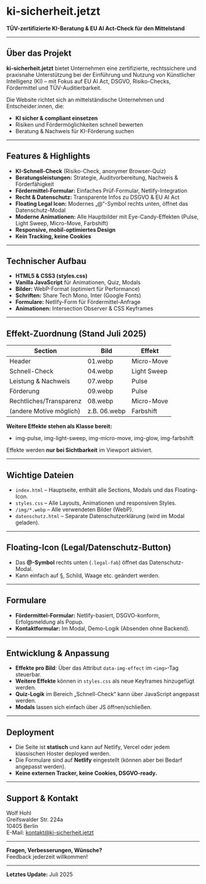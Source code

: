 # ki-sicherheit.jetzt

**TÜV-zertifizierte KI-Beratung & EU AI Act-Check für den Mittelstand**

---

## Über das Projekt

**ki-sicherheit.jetzt** bietet Unternehmen eine zertifizierte, rechtssichere und praxisnahe Unterstützung bei der Einführung und Nutzung von Künstlicher Intelligenz (KI) – mit Fokus auf EU AI Act, DSGVO, Risiko-Checks, Fördermittel und TÜV-Auditierbarkeit.

Die Website richtet sich an mittelständische Unternehmen und Entscheider:innen, die:
- **KI sicher & compliant einsetzen**
- Risiken und Fördermöglichkeiten schnell bewerten
- Beratung & Nachweis für KI-Förderung suchen

---

## Features & Highlights

- **KI-Schnell-Check** (Risiko-Check, anonymer Browser-Quiz)
- **Beratungsleistungen:** Strategie, Auditvorbereitung, Nachweis & Förderfähigkeit
- **Fördermittel-Formular:** Einfaches Prüf-Formular, Netlify-Integration
- **Recht & Datenschutz:** Transparente Infos zu DSGVO & EU AI Act
- **Floating Legal Icon:** Modernes „@“-Symbol rechts unten, öffnet das Datenschutz-Modal
- **Moderne Animationen:** Alle Hauptbilder mit Eye-Candy-Effekten (Pulse, Light Sweep, Micro-Move, Farbshift)
- **Responsive, mobil-optimiertes Design**
- **Kein Tracking, keine Cookies**

---

## Technischer Aufbau

- **HTML5 & CSS3 (styles.css)**
- **Vanilla JavaScript** für Animationen, Quiz, Modals
- **Bilder:** WebP-Format (optimiert für Performance)
- **Schriften:** Share Tech Mono, Inter (Google Fonts)
- **Formulare:** Netlify-Form für Fördermittel-Anfrage
- **Animationen:** Intersection Observer & CSS Keyframes

---

## Effekt-Zuordnung (Stand Juli 2025)

| Section                 | Bild              | Effekt          |
|-------------------------|-------------------|-----------------|
| Header                  | 01.webp           | Micro-Move      |
| Schnell-Check           | 04.webp           | Light Sweep     |
| Leistung & Nachweis     | 07.webp           | Pulse           |
| Förderung               | 09.webp           | Pulse           |
| Rechtliches/Transparenz | 08.webp           | Micro-Move      |
| (andere Motive möglich) | z.B. 06.webp      | Farbshift       |

**Weitere Effekte stehen als Klasse bereit:**
- img-pulse, img-light-sweep, img-micro-move, img-glow, img-farbshift

Effekte werden **nur bei Sichtbarkeit** im Viewport aktiviert.

---

## Wichtige Dateien

- `index.html` – Hauptseite, enthält alle Sections, Modals und das Floating-Icon.
- `styles.css` – Alle Layouts, Animationen und responsiven Styles.
- `/img/*.webp` – Alle verwendeten Bilder (WebP).
- `datenschutz.html` – Separate Datenschutzerklärung (wird im Modal geladen).

---

## Floating-Icon (Legal/Datenschutz-Button)

- Das **@-Symbol** rechts unten (`.legal-fab`) öffnet das Datenschutz-Modal.
- Kann einfach auf §, Schild, Waage etc. geändert werden.

---

## Formulare

- **Fördermittel-Formular:** Netlify-basiert, DSGVO-konform, Erfolgsmeldung als Popup.
- **Kontaktformular:** Im Modal, Demo-Logik (Absenden ohne Backend).

---

## Entwicklung & Anpassung

- **Effekte pro Bild**: Über das Attribut `data-img-effect` im `<img>`-Tag steuerbar.
- **Weitere Effekte** können in `styles.css` als neue Keyframes hinzugefügt werden.
- **Quiz-Logik** im Bereich „Schnell-Check“ kann über JavaScript angepasst werden.
- **Modals** lassen sich einfach über JS öffnen/schließen.

---

## Deployment

- Die Seite ist **statisch** und kann auf Netlify, Vercel oder jedem klassischen Hoster deployed werden.
- Die Formulare sind auf **Netlify** eingestellt (können aber bei Bedarf angepasst werden).
- **Keine externen Tracker, keine Cookies, DSGVO-ready.**

---

## Support & Kontakt

Wolf Hohl  
Greifswalder Str. 224a  
10405 Berlin  
E-Mail: kontakt@ki-sicherheit.jetzt

---

**Fragen, Verbesserungen, Wünsche?**  
Feedback jederzeit willkommen!

---

**Letztes Update:** Juli 2025
